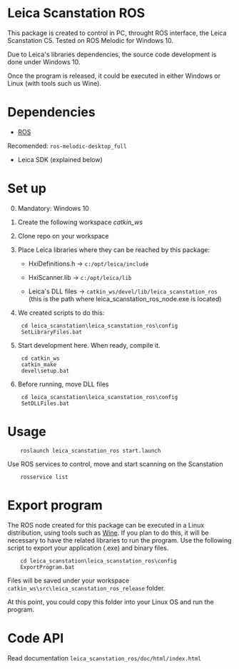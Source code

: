 # Leica Scanstation ROS

This package is created to control in PC, throught ROS interface, the Leica Scanstation C5.
Tested on ROS Melodic for Windows 10.

Due to Leica's libraries dependencies, the source code development is done under Windows 10. 

Once the program is released, it could be executed in either Windows or Linux (with tools such us Wine).

# Dependencies #

- [ROS](http://wiki.ros.org/Installation/Windows)

Recomended: `ros-melodic-desktop_full`

- Leica SDK (explained below)

# Set up #
0. Mandatory: Windows 10
1. Create the following workspace *catkin_ws*
2. Clone repo on your workspace
3. Place Leica libraries where they can be reached by this package:

   - HxiDefinitions.h -> `c:/opt/leica/include`

   - HxiScanner.lib -> `c:/opt/leica/lib`

   - Leica's DLL files -> `catkin_ws/devel/lib/leica_scanstation_ros`  
   (this is the path where leica_scanstation_ros_node.exe is located) 

4. We created scripts to do this: 

        cd leica_scanstation\leica_scanstation_ros\config
        SetLibraryFiles.bat

5. Start development here. When ready, compile it.

        cd catkin_ws
        catkin_make
        devel\setup.bat

6. Before running, move DLL files

        cd leica_scanstation\leica_scanstation_ros\config
        SetDLLFiles.bat

# Usage #

        roslaunch leica_scanstation_ros start.launch

Use ROS services to control, move and start scanning on the Scanstation

        rosservice list

# Export program #
The ROS node created for this package can be executed in a Linux distribution, using tools such as [Wine](https://www.winehq.org/). If you plan to do this, it will be necessary to have the related libraries to run the program. Use the following script to export your application (.exe) and binary files. 
   
        cd leica_scanstation\leica_scanstation_ros\config
        ExportProgram.bat

Files will be saved under your workspace `catkin_ws\src\leica_scanstation_ros_release` folder.

At this point, you could copy this folder into your Linux OS and run the program.

# Code API #

Read documentation `leica_scanstation_ros/doc/html/index.html`
